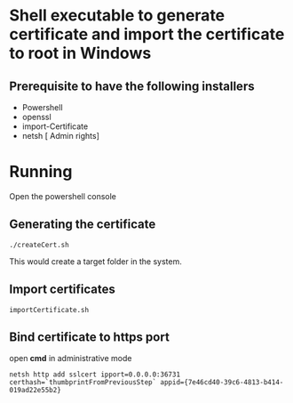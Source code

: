 # Shell executable to generate certificate and import the certificate to root in Windows

## Prerequisite to have the following installers

- Powershell
- openssl
- import-Certificate
- netsh [ Admin rights]

# Running

Open the powershell console

## Generating the certificate

```./createCert.sh```

This would create a target folder in the system. 

## Import certificates

```importCertificate.sh```


## Bind certificate to https port

open **cmd** in administrative mode

```netsh http add sslcert ipport=0.0.0.0:36731 certhash=`thumbprintFromPreviousStep` appid={7e46cd40-39c6-4813-b414-019ad22e55b2}```
